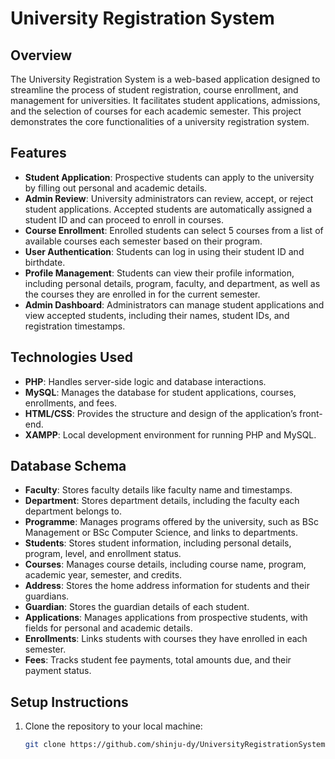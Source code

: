 # University Registration System

## Overview

The University Registration System is a web-based application designed to streamline the process of student registration, course enrollment, and management for universities. It facilitates student applications, admissions, and the selection of courses for each academic semester. This project demonstrates the core functionalities of a university registration system.

## Features

- **Student Application**: Prospective students can apply to the university by filling out personal and academic details.
- **Admin Review**: University administrators can review, accept, or reject student applications. Accepted students are automatically assigned a student ID and can proceed to enroll in courses.
- **Course Enrollment**: Enrolled students can select 5 courses from a list of available courses each semester based on their program.
- **User Authentication**: Students can log in using their student ID and birthdate.
- **Profile Management**: Students can view their profile information, including personal details, program, faculty, and department, as well as the courses they are enrolled in for the current semester.
- **Admin Dashboard**: Administrators can manage student applications and view accepted students, including their names, student IDs, and registration timestamps.

## Technologies Used

- **PHP**: Handles server-side logic and database interactions.
- **MySQL**: Manages the database for student applications, courses, enrollments, and fees.
- **HTML/CSS**: Provides the structure and design of the application’s front-end.
- **XAMPP**: Local development environment for running PHP and MySQL.

## Database Schema

- **Faculty**: Stores faculty details like faculty name and timestamps.
- **Department**: Stores department details, including the faculty each department belongs to.
- **Programme**: Manages programs offered by the university, such as BSc Management or BSc Computer Science, and links to departments.
- **Students**: Stores student information, including personal details, program, level, and enrollment status.
- **Courses**: Manages course details, including course name, program, academic year, semester, and credits.
- **Address**: Stores the home address information for students and their guardians.
- **Guardian**: Stores the guardian details of each student.
- **Applications**: Manages applications from prospective students, with fields for personal and academic details.
- **Enrollments**: Links students with courses they have enrolled in each semester.
- **Fees**: Tracks student fee payments, total amounts due, and their payment status.

## Setup Instructions

1. Clone the repository to your local machine:
   ```bash
   git clone https://github.com/shinju-dy/UniversityRegistrationSystem.git

